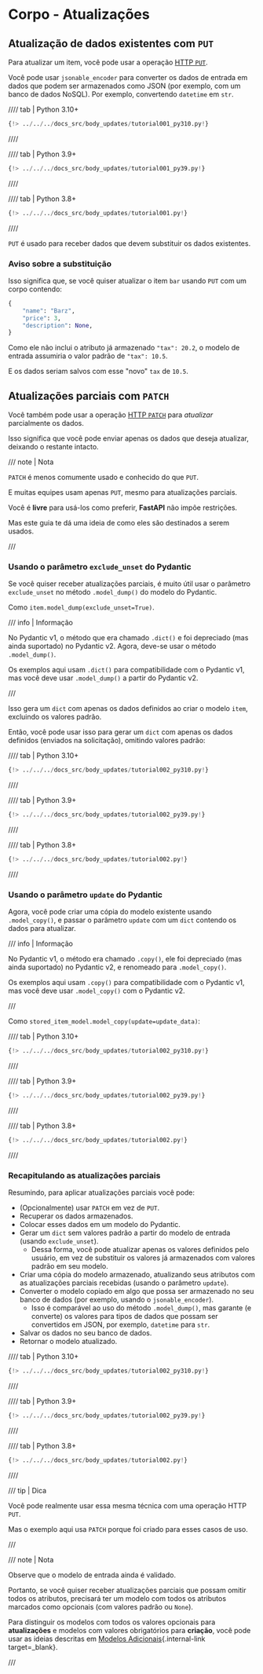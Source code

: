 # Corpo - Atualizações

## Atualização de dados existentes com `PUT`

Para atualizar um item, você pode usar a operação <a href="https://developer.mozilla.org/en-US/docs/Web/HTTP/Methods/PUT" class="external-link" target="_blank">HTTP `PUT`</a>.

Você pode usar `jsonable_encoder` para converter os dados de entrada em dados que podem ser armazenados como JSON (por exemplo, com um banco de dados NoSQL). Por exemplo, convertendo `datetime` em `str`.

//// tab | Python 3.10+

```Python hl_lines="28-33"
{!> ../../../docs_src/body_updates/tutorial001_py310.py!}
```

////

//// tab | Python 3.9+

```Python hl_lines="30-35"
{!> ../../../docs_src/body_updates/tutorial001_py39.py!}
```

////

//// tab | Python 3.8+

```Python hl_lines="30-35"
{!> ../../../docs_src/body_updates/tutorial001.py!}
```

////

`PUT` é usado para receber dados que devem substituir os dados existentes.

### Aviso sobre a substituição

Isso significa que, se você quiser atualizar o item `bar` usando `PUT` com um corpo contendo:

```Python
{
    "name": "Barz",
    "price": 3,
    "description": None,
}
```

Como ele não inclui o atributo já armazenado `"tax": 20.2`, o modelo de entrada assumiria o valor padrão de `"tax": 10.5`.

E os dados seriam salvos com esse "novo" `tax` de `10.5`.

## Atualizações parciais com `PATCH`

Você também pode usar a operação <a href="https://developer.mozilla.org/en-US/docs/Web/HTTP/Methods/PATCH" class="external-link" target="_blank">HTTP `PATCH`</a> para *atualizar* parcialmente os dados.

Isso significa que você pode enviar apenas os dados que deseja atualizar, deixando o restante intacto.

/// note | Nota

`PATCH` é menos comumente usado e conhecido do que `PUT`.

E muitas equipes usam apenas `PUT`, mesmo para atualizações parciais.

Você é **livre** para usá-los como preferir, **FastAPI** não impõe restrições.

Mas este guia te dá uma ideia de como eles são destinados a serem usados.

///

### Usando o parâmetro `exclude_unset` do Pydantic

Se você quiser receber atualizações parciais, é muito útil usar o parâmetro `exclude_unset` no método `.model_dump()` do modelo do Pydantic.

Como `item.model_dump(exclude_unset=True)`.

/// info | Informação

No Pydantic v1, o método que era chamado `.dict()` e foi depreciado (mas ainda suportado) no Pydantic v2. Agora, deve-se usar o método `.model_dump()`.

Os exemplos aqui usam `.dict()` para compatibilidade com o Pydantic v1, mas você deve usar `.model_dump()` a partir do Pydantic v2.

///

Isso gera um `dict` com apenas os dados definidos ao criar o modelo `item`, excluindo os valores padrão.

Então, você pode usar isso para gerar um `dict` com apenas os dados definidos (enviados na solicitação), omitindo valores padrão:

//// tab | Python 3.10+

```Python hl_lines="32"
{!> ../../../docs_src/body_updates/tutorial002_py310.py!}
```

////

//// tab | Python 3.9+

```Python hl_lines="34"
{!> ../../../docs_src/body_updates/tutorial002_py39.py!}
```

////

//// tab | Python 3.8+

```Python hl_lines="34"
{!> ../../../docs_src/body_updates/tutorial002.py!}
```

////

### Usando o parâmetro `update` do Pydantic

Agora, você pode criar uma cópia do modelo existente usando `.model_copy()`, e passar o parâmetro `update` com um `dict` contendo os dados para atualizar.

/// info | Informação

No Pydantic v1, o método era chamado `.copy()`, ele foi depreciado (mas ainda suportado) no Pydantic v2, e renomeado para `.model_copy()`.

Os exemplos aqui usam `.copy()` para compatibilidade com o Pydantic v1, mas você deve usar `.model_copy()` com o Pydantic v2.

///

Como `stored_item_model.model_copy(update=update_data)`:

//// tab | Python 3.10+

```Python hl_lines="33"
{!> ../../../docs_src/body_updates/tutorial002_py310.py!}
```

////

//// tab | Python 3.9+

```Python hl_lines="35"
{!> ../../../docs_src/body_updates/tutorial002_py39.py!}
```

////

//// tab | Python 3.8+

```Python hl_lines="35"
{!> ../../../docs_src/body_updates/tutorial002.py!}
```

////

### Recapitulando as atualizações parciais

Resumindo, para aplicar atualizações parciais você pode:

* (Opcionalmente) usar `PATCH` em vez de `PUT`.
* Recuperar os dados armazenados.
* Colocar esses dados em um modelo do Pydantic.
* Gerar um `dict` sem valores padrão a partir do modelo de entrada (usando `exclude_unset`).
    * Dessa forma, você pode atualizar apenas os valores definidos pelo usuário, em vez de substituir os valores já armazenados com valores padrão em seu modelo.
* Criar uma cópia do modelo armazenado, atualizando seus atributos com as atualizações parciais recebidas (usando o parâmetro `update`).
* Converter o modelo copiado em algo que possa ser armazenado no seu banco de dados (por exemplo, usando o `jsonable_encoder`).
    * Isso é comparável ao uso do método `.model_dump()`, mas garante (e converte) os valores para tipos de dados que possam ser convertidos em JSON, por exemplo, `datetime` para `str`.
* Salvar os dados no seu banco de dados.
* Retornar o modelo atualizado.

//// tab | Python 3.10+

```Python hl_lines="28-35"
{!> ../../../docs_src/body_updates/tutorial002_py310.py!}
```

////

//// tab | Python 3.9+

```Python hl_lines="30-37"
{!> ../../../docs_src/body_updates/tutorial002_py39.py!}
```

////

//// tab | Python 3.8+

```Python hl_lines="30-37"
{!> ../../../docs_src/body_updates/tutorial002.py!}
```

////

/// tip | Dica

Você pode realmente usar essa mesma técnica com uma operação HTTP `PUT`.

Mas o exemplo aqui usa `PATCH` porque foi criado para esses casos de uso.

///

/// note | Nota

Observe que o modelo de entrada ainda é validado.

Portanto, se você quiser receber atualizações parciais que possam omitir todos os atributos, precisará ter um modelo com todos os atributos marcados como opcionais (com valores padrão ou `None`).

Para distinguir os modelos com todos os valores opcionais para **atualizações** e modelos com valores obrigatórios para **criação**, você pode usar as ideias descritas em [Modelos Adicionais](extra-models.md){.internal-link target=_blank}.

///

